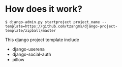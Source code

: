 # How does it work?

```
$ django-admin.py startproject project_name --template=https://github.com/tzangms/django-project-template/zipball/master
```

This django project template include

* django-userena
* django-social-auth
* pillow
